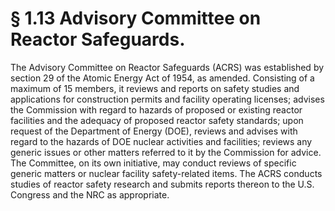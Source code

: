# § 1.13   Advisory Committee on Reactor Safeguards.

The Advisory Committee on Reactor Safeguards (ACRS) was established by section 29 of the Atomic Energy Act of 1954, as amended. Consisting of a maximum of 15 members, it reviews and reports on safety studies and applications for construction permits and facility operating licenses; advises the Commission with regard to hazards of proposed or existing reactor facilities and the adequacy of proposed reactor safety standards; upon request of the Department of Energy (DOE), reviews and advises with regard to the hazards of DOE nuclear activities and facilities; reviews any generic issues or other matters referred to it by the Commission for advice. The Committee, on its own initiative, may conduct reviews of specific generic matters or nuclear facility safety-related items. The ACRS conducts studies of reactor safety research and submits reports thereon to the U.S. Congress and the NRC as appropriate.





